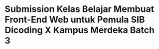 # Submission Kelas Belajar Membuat Front-End Web untuk Pemula SIB Dicoding X Kampus Merdeka Batch 3

